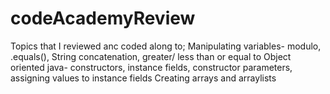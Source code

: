 # codeAcademyReview

Topics that I reviewed anc coded along to;
Manipulating variables- modulo, .equals(), String concatenation, greater/ less than or equal to
Object oriented java- constructors, instance fields, constructor parameters, assigning values to instance fields
Creating arrays and arraylists

